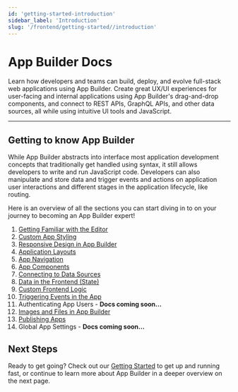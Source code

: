 ```yaml
---
id: 'getting-started-introduction'
sidebar_label: 'Introduction'
slug: '/frontend/getting-started//introduction'
---
```


# App Builder Docs

Learn how developers and teams can build, deploy, and evolve full-stack web applications using App Builder. Create great UX/UI experiences for user-facing and internal applications using App Builder's drag-and-drop components, and connect to REST APIs, GraphQL APIs, and other data sources, all while using intuitive UI tools and JavaScript. 

_______

## Getting to know App Builder

While App Builder abstracts into interface most application development concepts that traditionally get handled using syntax, it still allows developers to write and run JavaScript code. Developers can also manipulate and store data and trigger events and actions on application user interactions and different stages in the application lifecycle, like routing. 

Here is an overview of all the sections you can start diving in to on your journey to becoming an App Builder expert! 

1. [Getting Familiar with the Editor](/docs/frontend/getting-started-what-is-app-builder.md)
2. [Custom App Styling](docs/frontend/custom-app-styling-introduction.md)
3. [Responsive Design in App Builder](docs/frontend/responsive-design-in-app-builder-introduction.md)
4. [Application Layouts](docs/frontend/application-layouts-introduction.md) 
5. [App Navigation](docs/frontend/app-navigation-introduction.md)
6. [App Components](docs/frontend/app-components-introduction.md)
7. [Connecting to Data Sources](docs/frontend/connecting-to-data-sources-introduction.md)
8. [Data in the Frontend (State)](docs/frontend/data-in-the-frontend-introduction.md)
9. [Custom Frontend Logic](docs/frontend/custom-frontend-logic-introduction.md)
10. [Triggering Events in the App](docs/frontend/triggering-events-in-the-app-introduction.md)
11. Authenticating App Users - **Docs coming soon...**
12. [Images and Files in App Builder](docs/frontend/images-and-files-in-app-builder-introduction.md)
13. [Publishing Apps](docs/frontend/publishing-apps-introduction.md)
14. Global App Settings - **Docs coming soon...**

## Next Steps

Ready to get going? Check out our [Getting Started](docs/frontend/getting-started-building-fullstack-gotomarket-apps-on-8base.md) to get up and running fast, or continue to learn more about App Builder in a deeper overview on the next page.

